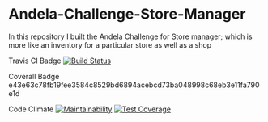 # Andela-Challenge-Store-Manager
In this repository I built the Andela Challenge for Store manager; which is more like an inventory for a particular store as well as a shop


Travis CI Badge
[![Build Status](https://travis-ci.com/prizemac/Andela-Challenge-Store-Manager.svg?branch=feature_branch)](https://travis-ci.com/prizemac/Andela-Challenge-Store-Manager)

Coverall Badge
e43e63c78fb19fee3584c8529bd6894acebcd73ba048998c68eb3e11fa790e1d


Code Climate
[![Maintainability](https://api.codeclimate.com/v1/badges/34452fcf67b2ce1e6cf0/maintainability)](https://codeclimate.com/github/prizemac/Andela-Challenge-Store-Manager/maintainability)
[![Test Coverage](https://api.codeclimate.com/v1/badges/a99a88d28ad37a79dbf6/test_coverage)](https://codeclimate.com/github/codeclimate/codeclimate/test_coverage)
